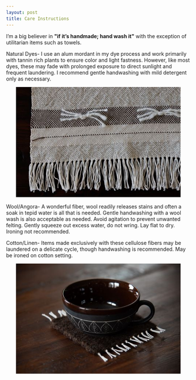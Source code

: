 ```yaml
---
layout: post
title: Care Instructions
---
```


I’m a big believer in **"if it’s handmade; hand wash it"** with the exception of utilitarian items such as towels.

<span class="inline-title">Natural Dyes- </span>I use an alum mordant in my dye process and work primarily with tannin
rich plants to ensure color and light fastness. However, like most dyes, these may fade with prolonged exposure to direct
sunlight and frequent laundering. I recommend gentle handwashing with mild detergent only as necessary.

<p style="text-align: center">
    <a href="/images/posts/2021-08-06-care-instructions/23A0174-big.jpg"
       title="enlarge"
       target="_blank">
      <img src="/images/posts/2021-08-06-care-instructions/23A0174-thumb.jpg">
    </a>
</p>

<span class="inline-title">Wool/Angora- </span>A wonderful fiber, wool readily releases stains and often a soak in
tepid water is all that is needed. Gentle handwashing with a wool wash is also acceptable as needed. Avoid agitation
to prevent unwanted felting. Gently squeeze out excess water, do not wring. Lay flat to dry. Ironing not recommended. 

<span class="inline-title">Cotton/Linen- </span>Items made exclusively with these cellulose fibers may be laundered on
a delicate cycle, though handwashing is recommended. May be ironed on cotton setting. 

<p style="text-align: center">
    <a href="/images/posts/2021-08-06-care-instructions/DSC_9925-big.jpg"
       title="enlarge"
       target="_blank">
      <img src="/images/posts/2021-08-06-care-instructions/DSC_9925-thumb.jpg">
    </a>
</p>

